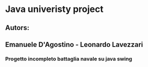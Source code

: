 # Java univeristy project

## Autors:
## **Emanuele D'Agostino** - **Leonardo Lavezzari**

### Progetto incompleto battaglia navale su java swing
